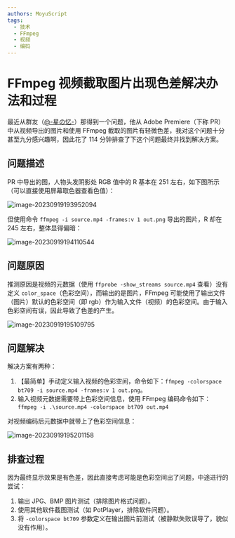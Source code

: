 ```yaml
---
authors: MoyuScript
tags: 
  - 技术
  - FFmpeg
  - 视频
  - 编码
---
```


# FFmpeg 视频截取图片出现色差解决办法和过程

最近从群友（[@-星の忆-](https://space.bilibili.com/228292951)）那得到一个问题，他从 Adobe Premiere（下称 PR）中从视频导出的图片和使用 FFmpeg 截取的图片有轻微色差，我对这个问题十分甚至九分感兴趣啊，因此花了 114 分钟排查了下这个问题最终并找到解决方案。

<!-- truncate -->

## 问题描述

PR 中导出的图，人物头发阴影处 RGB 值中的 R 基本在 251 左右，如下图所示（可以直接使用屏幕取色器查看色值）：

![image-20230919193952094](https://pic.imgdb.cn/item/65098d9bc458853aef2c06ed.png)

但使用命令 `ffmpeg -i source.mp4 -frames:v 1 out.png` 导出的图片，R 却在 245 左右，整体显得偏暗：

![image-20230919194110544](https://pic.imgdb.cn/item/65098d9bc458853aef2c0798.png)

## 问题原因

推测原因是视频的元数据（使用 `ffprobe -show_streams source.mp4` 查看）没有定义 `color_space`（色彩空间），而输出的是图片，FFmpeg 可能使用了输出文件（图片）默认的色彩空间（即 rgb）作为输入文件（视频）的色彩空间。由于输入色彩空间有误，因此导致了色差的产生。

![image-20230919195109795](https://pic.imgdb.cn/item/65098d9bc458853aef2c07f4.png)

## 问题解决

解决方案有两种：

1. 【最简单】手动定义输入视频的色彩空间，命令如下：`ffmpeg -colorspace bt709 -i source.mp4 -frames:v 1 out.png`。
2. 输入视频元数据需要带上色彩空间信息，使用 FFmpeg 编码命令如下：`ffmpeg -i .\source.mp4 -colorspace bt709 out.mp4`

对视频编码后元数据中就带上了色彩空间信息：

![image-20230919195201158](https://pic.imgdb.cn/item/65098d9bc458853aef2c080b.png)

## 排查过程

因为最终显示效果是有色差，因此直接考虑可能是色彩空间出了问题，中途进行的尝试：

1. 输出 JPG、BMP 图片测试（排除图片格式问题）。
2. 使用其他软件截图测试（如 PotPlayer，排除软件问题）。
3. 将 `-colorspace bt709` 参数定义在输出图片前测试（被静默失败误导了，貌似没有作用）。
